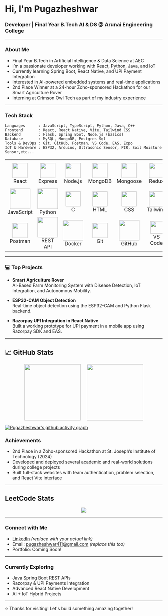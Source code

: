 
# Hi, I'm Pugazheshwar

### Developer | Final Year B.Tech AI & DS @ Arunai Engineering College

---

###  About Me

-  Final Year B.Tech in Artificial Intelligence & Data Science at AEC  
-  I’m a passionate developer working with React, Python, Java, and IoT  
-  Currently learning Spring Boot, React Native, and UPI Payment Integration  
-  Interested in AI-powered embedded systems and real-time applications  
-  2nd Place Winner at a 24-hour Zoho-sponsored Hackathon for our Smart Agriculture Rover  
-  Interning at Crimson Owl Tech as part of my industry experience  

---

###  Tech Stack

```
Languages      : JavaScript, TypeScript, Python, Java, C++
Frontend       : React, React Native, Vite, Tailwind CSS
Backend        : Flask, Spring Boot, Node.js (basics)
Database       : MySQL, MongoDB, Postgres Sql
Tools & DevOps : Git, GitHub, Postman, VS Code, EAS, Expo
IoT & Hardware : ESP32, Arduino, Ultrasonic Sensor, PIR, Soil Moisture Sensor,etc...
```


<table align="center">
  <tr>
    <td align="center"><img src="https://img.icons8.com/color/96/000000/react-native.png" width="48" /><br>React</td>
    <td align="center"><img src="https://skillicons.dev/icons?i=express" width="48" /><br>Express</td>
    <td align="center"><img src="https://img.icons8.com/color/96/000000/nodejs.png" width="48" /><br>Node.js</td>
    <td align="center"><img src="https://img.icons8.com/color/96/000000/mongodb.png" width="48" /><br>MongoDB</td>
    <td align="center"><img src="https://img.icons8.com/color/48/mongoose.png" width="48" /><br>Mongoose</td>
    <td align="center"><img src="https://techstack-generator.vercel.app/redux-icon.svg" width="48" /><br>Redux</td>
    <td align="center"><img width="45" height="45" src="https://img.icons8.com/color/48/firebase.png" /><br>Firebase<br>(Basics)</td>
    <td align="center"><img src="https://img.icons8.com/color/96/000000/java-web-token.png" width="48" /><br>JWT</td>
  </tr>
  <tr>
    <td align="center"><img src="https://techstack-generator.vercel.app/js-icon.svg" width="65" /><br>JavaScript</td>
    <td align="center"><img src="https://techstack-generator.vercel.app/python-icon.svg" width="65" /><br>Python</td>
    <td align="center"><img src="https://img.icons8.com/fluency/48/c-programming.png" width="48" /><br>C</td>
    <td align="center"><img src="https://skillicons.dev/icons?i=html" width="48" /><br>HTML</td>
    <td align="center"><img src="https://skillicons.dev/icons?i=css" width="48" /><br>CSS</td>
    <td align="center"><img src="https://skillicons.dev/icons?i=tailwind" width="48" /><br>Tailwind</td>
    <td align="center"><img src="https://skillicons.dev/icons?i=bootstrap" width="48" /><br>Bootstrap</td>
    <td align="center"><img src="https://img.icons8.com/color/48/figma--v1.png" width="48" /><br>Figma</td>
  </tr>
  <tr>
    <td align="center"><img src="https://skillicons.dev/icons?i=postman" width="48" /><br>Postman</td>
    <td align="center"><img src="https://techstack-generator.vercel.app/restapi-icon.svg" width="65" /><br>REST API</td>
    <td align="center"><img src="https://techstack-generator.vercel.app/docker-icon.svg" width="65" /><br>Docker</td>
    <td align="center"><img src="https://skillicons.dev/icons?i=git" width="48" /><br>Git</td>
    <td align="center"><img src="https://techstack-generator.vercel.app/github-icon.svg" width="65" /><br>GitHub</td>
    <td align="center"><img src="https://skillicons.dev/icons?i=vscode" width="40" /><br>VS Code</td>
    <td align="center"><img src="https://skillicons.dev/icons?i=postgres" width="48" /><br>PostgreSQL</td>
    <td align="center"><img src="https://techstack-generator.vercel.app/mysql-icon.svg" width="48" /><br>MySQL</td>
  </tr>
</table>

---


### 💻 Top Projects

-  **Smart Agriculture Rover**  
AI-Based Farm Monitoring System with Disease Detection, IoT Integration, and Autonomous Mobility.

-  **ESP32-CAM Object Detection**  
Real-time object detection using the ESP32-CAM and Python Flask backend.

-  **Razorpay UPI Integration in React Native**  
Built a working prototype for UPI payment in a mobile app using Razorpay SDK and EAS.

---

## 📈 GitHub Stats

<div style="display: flex; justify-content: center; gap: 20px; flex-wrap: wrap;">
  <img src="https://github-readme-stats.vercel.app/api?username=pugazheshwar&show_icons=true&theme=tokyonight&hide_border=false&border_radius=10" style="height: 180px;" />
  
  <img src="https://github-readme-stats.vercel.app/api/top-langs/?username=pugazheshwar&layout=compact&theme=tokyonight&hide_border=false&border_radius=10" style="height: 180px;" />
</div>





[![Pugazheshwar's github activity graph](https://github-readme-activity-graph.vercel.app/graph?username=pugazheshwar&bg_color=0d1117&color=1e90ff&line=00bfff&point=87cefa&area=true&hide_border=true)](https://github.com/ashutosh00710/github-readme-activity-graph)


###  Achievements

-  2nd Place in a Zoho-sponsored Hackathon at St. Joseph’s Institute of Technology (2024)  
-  Developed and deployed several academic and real-world solutions during college projects  
-  Built full-stack websites with team authentication, problem selection, and React Vite interface  

---

##  LeetCode Stats

<p align="center">
    <img src="https://leetcard.jacoblin.cool/Pugazheshwar?theme=dark&font=NTR&ext=contest"/>
</p>

---

###  Connect with Me

-  [LinkedIn](https://www.linkedin.com/in/Pugazheshwar) *(replace with your actual link)*  
-  Email: pugazheshwar411@gmail.com *(replace this too)*  
-  Portfolio: Coming Soon!  

---

###  Currently Exploring

- Java Spring Boot REST APIs  
- Razorpay & UPI Payments Integration  
- Advanced React Native Development  
- AI + IoT Hybrid Projects  

---

⭐️ Thanks for visiting! Let's build something amazing together!
